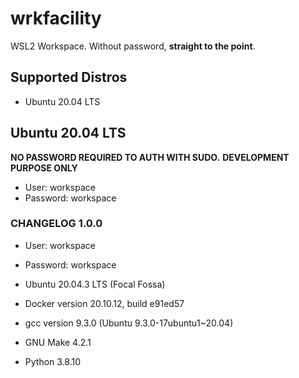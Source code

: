 # wrkfacility

WSL2 Workspace. Without password, **straight to the point**.

## Supported Distros

- Ubuntu 20.04 LTS

## Ubuntu 20.04 LTS

**NO PASSWORD REQUIRED TO AUTH WITH SUDO.**
**DEVELOPMENT PURPOSE ONLY**

- User: workspace
- Password: workspace

### CHANGELOG 1.0.0

- User: workspace
- Password: workspace

- Ubuntu 20.04.3 LTS (Focal Fossa)
- Docker version 20.10.12, build e91ed57
- gcc version 9.3.0 (Ubuntu 9.3.0-17ubuntu1~20.04)
- GNU Make 4.2.1
- Python 3.8.10
